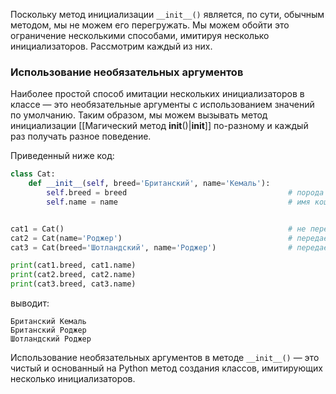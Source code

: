 

Поскольку метод инициализации `__init__()` является, по сути, обычным методом, мы не можем его перегружать. Мы можем обойти это ограничение несколькими способами, имитируя несколько инициализаторов. Рассмотрим каждый из них.

### Использование необязательных аргументов

Наиболее простой способ имитации нескольких инициализаторов в классе — это необязательные аргументы с использованием значений по умолчанию. Таким образом, мы можем вызывать метод инициализации [[Магический метод __init__()|__init__]] по-разному и каждый раз получать разное поведение.

Приведенный ниже код:

```python
class Cat:
    def __init__(self, breed='Британский', name='Кемаль'):
        self.breed = breed                                    # порода кошки, по умолчанию Британский
        self.name = name                                      # имя кошки, по умолчанию Кемаль


cat1 = Cat()                                                  # не передаем ничего
cat2 = Cat(name='Роджер')                                     # передаем только имя
cat3 = Cat(breed='Шотландский', name='Роджер')                # передаем всё

print(cat1.breed, cat1.name)
print(cat2.breed, cat2.name)
print(cat3.breed, cat3.name)
```

выводит:

```no-highlight
Британский Кемаль
Британский Роджер
Шотландский Роджер
```

Использование необязательных аргументов в методе `__init__()` — это чистый и основанный на Python метод создания классов, имитирующих несколько инициализаторов.
